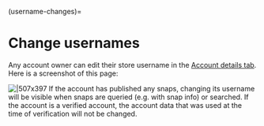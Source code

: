 (username-changes)=
# Change usernames

Any account owner can edit their store username in the [Account details tab](https://dashboard.snapcraft.io/dev/account/). Here is a screenshot of this page:

![|507x397](https://lh6.googleusercontent.com/GIYbu60bJpaCOqi_9P7IQ4XMgpqTW6E9DW5AxYdonie-k23WhIY3JRAN7du7ZcORtzU0WvAM3MZdb1fIQM30PKx6Y4h1mNwbS_o64iHzpbuAYNdoUiFEtnFdRLc3fD8YHkKbLfL_TuN1vxWS53E)
If the account has published any snaps, changing its username will be visible when snaps are queried (e.g. with snap info) or searched. If the account is a verified account, the account data that was used at the time of verification will not be changed.

